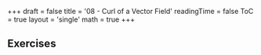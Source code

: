 +++
draft = false
title = '08 - Curl of a Vector Field'
readingTime = false
ToC = true
layout = 'single'
math = true
+++

## Exercises


